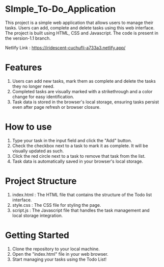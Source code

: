 # SImple_To-Do_Application
This project is a simple web application that allows users to manage their tasks. Users can add, complete and delete tasks using this web interface.
The project is built using HTML, CSS and Javascript.
The code is present in the version-1.1 branch.

Netlify Link : https://iridescent-cuchufli-a733a3.netlify.app/

# Features
1. Users can add new tasks, mark them as complete and delete the tasks they no longer need.
2. Completed tasks are visually marked with a strikethrough and a color change for easy identification.
3. Task data is stored in the browser's local storage, ensuring tasks persist even after page refresh or browser closure.

# How to use
1. Type your task in the input field and click the "Add" button.
2. Check the checkbox next to a task to mark it as complete. It will be visually updated as such.
3. Click the red circle next to a task to remove that task from the list.
4. Task data is automatically saved in your browser's local storage.

# Project Structure
1. index.html : The HTML file that contains the structure of the Todo list interface.
2. style.css : The CSS file for styling the page.
3. script.js : The Javascript file that handles the task management and local storage integration.

# Getting Started
1. Clone the repository to your local machine.
2. Open the "index.html" file in your web browser.
3. Start managing your tasks using the Todo List!

